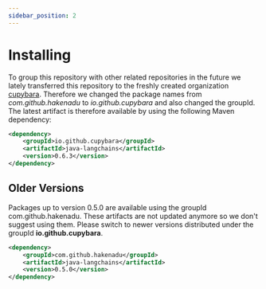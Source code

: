 ```yaml
---
sidebar_position: 2
---
```


# Installing

To group this repository with other related repositories in the future we lately transferred this repository to the freshly created organization [cupybara](https://github.com/cupybara).
Therefore we changed the package names from *com.github.hakenadu* to *io.github.cupybara* and also changed the groupId.
The latest artifact is therefore available by using the following Maven dependency:

```xml
<dependency>
    <groupId>io.github.cupybara</groupId>
    <artifactId>java-langchains</artifactId>
    <version>0.6.3</version>
</dependency>
```

## Older Versions

Packages up to version 0.5.0 are available using the groupId com.github.hakenadu.
These artifacts are not updated anymore so we don't suggest using them.
Please switch to newer versions distributed under the groupId **io.github.cupybara**.

```xml
<dependency>
    <groupId>com.github.hakenadu</groupId>
    <artifactId>java-langchains</artifactId>
    <version>0.5.0</version>
</dependency>
```